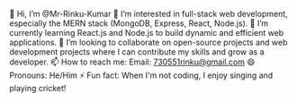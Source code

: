 👋 Hi, I’m @Mr-Rinku-Kumar
👀 I’m interested in full-stack web development, especially the MERN stack (MongoDB, Express, React, Node.js).
🌱 I’m currently learning React.js and Node.js to build dynamic and efficient web applications.
💞️ I’m looking to collaborate on open-source projects and web development projects where I can contribute my skills and grow as a developer.
📫 How to reach me: Email: 730551rinku@gmail.com
😄 Pronouns: He/Him
⚡ Fun fact: When I'm not coding, I enjoy singing and playing cricket!

<!---
Mr-Rinku-Kumar/Mr-Rinku-Kumar is a ✨ special ✨ repository because its `README.md` (this file) appears on your GitHub profile.
You can click the Preview link to take a look at your changes.
--->
